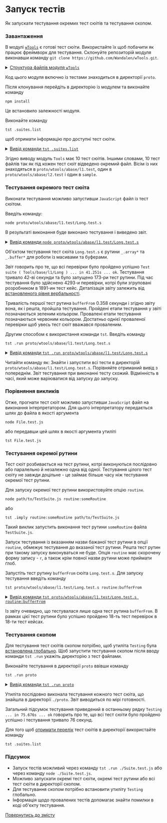 # Запуск тестів

Як запускати тестування окремих тест сюітів та тестування скопом.

### Завантаження

В модулі [`wTools`](<https://github.com/Wandalen/wTools>) є готові тест сюіти. Використайте їх щоб побачити як працює фреймворк для тестування. Склонуйте репозиторій модуля виконавши команду `git clone https://github.com/Wandalen/wTools.git`.

<details>
  <summary><u>Структура файлів модуля <code>wTools</code></u></summary>

```
wTools
   ├── .git
   ├── doc
   ├── out
   ├── proto
   ├── sample
   ├── ...
   └── package.json
```

</details>

Код цього модуля включно із тестами знаходиться в директорії `proto`.

Після клонування перейдіть в директорію із модулем та виконайте команду

```
npm install
```

Це встановило залежності модуля.

Виконайте команду

```
tst .suites.list
```

щоб отримати інформацію про доступні тест сюіти.

<details>
  <summary><u>Вивід команди <code>tst .suites.list</code></u></summary>

```
$ tst .suites.list

/.../wTools/proto/wtools/abase/l1.test/Diagnostics.test.s:309 - enabled
/.../wTools/proto/wtools/abase/l1.test/Entity.test.s:808 - enabled
/.../wTools/proto/wtools/abase/l1.test/Long.test.s:19500 - enabled
/.../wTools/proto/wtools/abase/l1.test/Map.test.s:4034 - enabled
/.../wTools/proto/wtools/abase/l1.test/Regexp.test.s:1749 - enabled
/.../wTools/proto/wtools/abase/l1.test/Routine.test.s:1558 - enabled
/.../wTools/proto/wtools/abase/l1.test/String.test.s:3887 - enabled
/.../wTools/proto/wtools/abase/l1.test/Typing.test.s:97 - enabled
/.../wTools/proto/wtools/abase/l2.test/StringTools.test.s:10462 - enabled
/.../wTools/sample/Sample.test.s:92 - enabled
10 test suites
```

</details>

Згідно виводу модуль `Tools` має 10 тест сюітів. Іншими словами, 10 тест файлів так як під кожен тест сюіт відведено окремий файл. Вісім із них знаходяться в `proto/wtools/abase/l1.test`, один в `proto/wtools/abase/l2.test` i один в `sample`.

### Тестування окремого тест сюіта

Виконати тестування можливо запустивши `JavaScript` файл із тест сюітом.

Введіть команду:

```
node proto/wtools/abase/l1.test/Long.test.s
```

В результаті виконання буде виконано тестування і виведено звіт.

<details>
  <summary><u>Вивід команди <code>node proto/wtools/abase/l1.test/Long.test.s</code></u></summary>

```
$ node proto/wtools/abase/l1.test/Long.test.s

Running test suite ( Tools/base/l1/Long ) ..
    at  /.../wTools/proto/wtools/abase/l1.test/Long.test.s:19500

      Passed test routine ( Tools/base/l1/Long / bufferFrom ) in 0.358s
      Passed test routine ( Tools/base/l1/Long / bufferRelen ) in 0.091s
      Passed test routine ( Tools/base/l1/Long / bufferRetype ) in 0.080s
      Passed test routine ( Tools/base/l1/Long / bufferRawFrom ) in 0.118s
      Passed test routine ( Tools/base/l1/Long / bufferBytesFrom ) in 0.104s
      Passed test routine ( Tools/base/l1/Long / bufferNodeFrom ) in 0.180s
      Passed test routine ( Tools/base/l1/Long / bufferRawFromTyped ) in 0.080s
      Passed test routine ( Tools/base/l1/Long / arrayIs ) in 0.109s
      Passed test routine ( Tools/base/l1/Long / longIs ) in 0.122s
      ...
      Passed test routine ( Tools/base/l1/Long / arraySetContainAny ) in 0.608s
      Passed test routine ( Tools/base/l1/Long / arraySetIdentical ) in 0.422s

    Passed test checks 4293 / 4293
    Passed test cases 1891 / 1891
    Passed test routines 173 / 173
    Test suite ( Tools/base/l1/Long ) ... in 41.251s ... ok

Testing ... in 41.851s ... ok
```

</details>

Об'єктом тестування тест сюіта `Long.test.s` є рутини `_.array*` та `_.buffer*` для роботи із масивами та буферами.

Звіт говорить про те, що всі перевірки було пройдено успішно `Test suite ( Tools/base/l1/Long ) ... in 41.251s ... ok`. Тестування тривало 42-ві секунди та було запущено 173-ри тест рутини. Під час тестування було здійснено 4293-и перевірки, котрі були згруповані розробником в 1891-ин тест кейс. Деталізація звіту залежить від [встановленого рівня вербальності](Verbosity.md).

Тривалість першої тест рутина `bufferFrom` 0.358 секунди і згідно звіту вона, як і решта, пройшла тестування. Пройдені етапи тестування у звіті позначаються зеленим кольором. Провалені етапи тестування позначаються червоним кольором. Достатньо однієї проваленої перевірки щоб увесь тест сюіт вважався проваленим.

Другим способом є використання команди `tst`. Введіть команду

```
tst .run proto/wtools/abase/l1.test/Long.test.s
```

<details>
  <summary><u>Вивід команди <code>tst .run proto/wtools/abase/l1.test/Long.test.s</code></u></summary>

```
$ tst .run proto/wtools/abase/l1.test/Long.test.s

Running test suite ( Tools/base/l1/Long ) ..
    at  /.../wTools/proto/wtools/abase/l1.test/Long.test.s:19500

     Passed test routine ( Tools/base/l1/Long / bufferFrom ) in 0.358s
      Passed test routine ( Tools/base/l1/Long / bufferRelen ) in 0.091s
      Passed test routine ( Tools/base/l1/Long / bufferRetype ) in 0.080s
      Passed test routine ( Tools/base/l1/Long / bufferRawFrom ) in 0.118s
      Passed test routine ( Tools/base/l1/Long / bufferBytesFrom ) in 0.104s
      Passed test routine ( Tools/base/l1/Long / bufferNodeFrom ) in 0.180s
      Passed test routine ( Tools/base/l1/Long / bufferRawFromTyped ) in 0.080s
      Passed test routine ( Tools/base/l1/Long / arrayIs ) in 0.109s
      Passed test routine ( Tools/base/l1/Long / longIs ) in 0.122s
      ...
      Passed test routine ( Tools/base/l1/Long / arraySetContainAny ) in 0.608s
      Passed test routine ( Tools/base/l1/Long / arraySetIdentical ) in 0.422s

    Passed test checks 4293 / 4293
    Passed test cases 1891 / 1891
    Passed test routines 173 / 173
    Test suite ( Tools/base/l1/Long ) ... in 40.622s ... ok



Testing ... in 41.124s ... ok
```

</details>

Читайти команду як: Знайти і запустити всі тести в директорій `proto/wtools/abase/l1.test/Long.test.s`. Порівняйте отриманий вивід з попереднім. Звіт тестування при виконанні тесту схожий. Відмінність в часі, який може варіюватися від запуску до запуску.

### Порівняння викликів

Отже, прогнати тест сюіт можливо запустивши `JavaScript` файл на виконання інтерпретатором. Для цього інтерпретатору передається шлях до файла в якості аргумента
```
node File.test.js
```
або передавши цей шлях в якості аргумента утиліті
```
tst File.test.js
```

### Тестування окремої рутини

Тест сюіт розбивається на тест рутини, котрі виконуються послідовно або паралельно й незалежно одна від одної. Тестування цілого тест сюіту не завжди доцільне - це займає більше часу ніж тестування окремої тест рутини.

Для запуску окремої тест рутини використовуйте опцію `routine`.

```
node path/to/TestSuite.js routine:someRoutine
```

або

```
tst .imply routine:someRoutine path/to/TestSuite.js
```

Такий виклик запустить виконання тест рутини `someRoutine` файла `TestSuite.js`.

Запуск тестування із вказанням назви бажаної тест рутини в опції `routine`, обмежує тестування до вказаної тест рутини. Решта тест рутин при такому запуску виконуваться не буде. Опція `routine` має скорочену форму запису - `r`, а також крім повної назви рутини може приймати ґлоб.

Запустіть тест рутину `bufferFrom` сюіта `Long.test.s`. Для запуску тестування введіть команду

```
tst proto/wtools/abase/l1.test/Long.test.s routine:bufferFrom
```

<details>
  <summary><u>Вивід команди <code>tst proto/wtools/abase/l1.test/Long.test.s routine:bufferFrom</code></u></summary>

```
$ tst proto/wtools/abase/l1.test/Long.test.s routine:bufferFrom

Running test suite ( Tools/base/l1/Long ) ..
    at  /.../wTools/proto/wtools/abase/l1.test/Long.test.s:19500

      Passed test routine ( Tools/base/l1/Long / bufferFrom ) in 0.220s

    Passed test checks 18 / 18
    Passed test cases 18 / 18
    Passed test routines 1 / 1
    Test suite ( Tools/base/l1/Long ) ... in 3.645s ... ok


  Testing ... in 5.164s ... ok
```

</details>

Із звіту очевидно, що тестувалася лише одна тест рутина `bufferFrom`. В рамках цієї тест рутини було успішно пройдено 18-ть тест перевірок в 18-ти тест кейсах.

### Тестування скопом

Для тестування тест сюітів скопом потрібно, щоб утиліта `Testing` була [встановлена глобально](Installation.md). Щоб запустити тестування скопом після вводу команди `tst .run` укажіть директорію з тест файлами.

Виконайте тестування в директорії `proto` ввівши команду

```
tst .run proto
```

<details>
  <summary><u>Вивід команди <code>tst .run proto</code></u></summary>

```
$ tst .run proto

    Running test suite ( Tools/base/l1/Diagnostics ) ..
    at  /.../sources/wTools/proto/wtools/abase/l1.test/Diagnostics.test.s:309

      Passed test routine ( Tools/base/l1/Diagnostics / _err ) in 0.174s
      Passed test routine ( Tools/base/l1/Diagnostics / err ) in 0.061s
      Passed test routine ( Tools/base/l1/Diagnostics / errLog ) in 0.054s
      Passed test routine ( Tools/base/l1/Diagnostics / assert ) in 0.041s
      Passed test routine ( Tools/base/l1/Diagnostics / diagnosticStack ) in 0.048s

    Passed test checks 34 / 34
    Passed test cases 30 / 30
    Passed test routines 5 / 5
    Test suite ( Tools/base/l1/Diagnostics ) ... in 1.030s ... ok

    Running test suite ( Tools/base/l1/Entity ) ..
    at  /.../sources/wTools/proto/wtools/abase/l1.test/Entity.test.s:808

      Passed test routine ( Tools/base/l1/Entity / eachSample ) in 0.070s
      Passed test routine ( Tools/base/l1/Entity / entityMap ) in 0.094s
      Passed test routine ( Tools/base/l1/Entity / entityFilter ) in 0.073s
      ...

    Passed test checks 84 / 84
    Passed test cases 80 / 80
    Passed test routines 10 / 10
    Test suite ( Tools/base/l1/Entity ) ... in 1.089s ... ok

    Running test suite ( Tools/base/l1/Long ) ..
    at  /.../sources/wTools/proto/wtools/abase/l1.test/Long.test.s:19500

      Passed test routine ( Tools/base/l1/Long / bufferFrom ) in 0.145s
      Passed test routine ( Tools/base/l1/Long / bufferRelen ) in 0.073s
      Passed test routine ( Tools/base/l1/Long / bufferRetype ) in 0.071s
      ...

    Passed test checks 4293 / 4293
    Passed test cases 1891 / 1891
    Passed test routines 173 / 173
    Test suite ( Tools/base/l1/Long ) ... in 44.598s ... ok

    Running test suite ( Tools/base/l1/Map ) ..
    at  /.../sources/wTools/proto/wtools/abase/l1.test/Map.test.s:4034

      Passed test routine ( Tools/base/l1/Map / mapIs ) in 0.062s
      Passed test routine ( Tools/base/l1/Map / mapCloneAssigning ) in 0.081s
      Passed test routine ( Tools/base/l1/Map / mapExtendConditional ) in 0.072s
      ...

    Passed test checks 686 / 686
    Passed test cases 355 / 355
    Passed test routines 45 / 45
    Test suite ( Tools/base/l1/Map ) ... in 6.329s ... ok

    Running test suite ( Tools/base/l1/Regexp ) ..
    at  /.../sources/wTools/proto/wtools/abase/l1.test/Regexp.test.s:1749

      Passed test routine ( Tools/base/l1/Regexp / regexpIdentical ) in 0.069s
      Passed test routine ( Tools/base/l1/Regexp / regexpsSources ) in 0.143s
      Passed test routine ( Tools/base/l1/Regexp / regexpsJoin ) in 0.103s
      ...

    Passed test checks 237 / 237
    Passed test cases 211 / 211
    Passed test routines 15 / 15
    Test suite ( Tools/base/l1/Regexp ) ... in 2.755s ... ok

    Running test suite ( Tools/base/l1/Routine ) ..
    at  /.../sources/wTools/proto/wtools/abase/l1.test/Routine.test.s:1558

      Passed test routine ( Tools/base/l1/Routine / _routineJoin ) in 0.084s
      Passed test routine ( Tools/base/l1/Routine / constructorJoin ) in 0.165s
      Passed test routine ( Tools/base/l1/Routine / routineJoin ) in 0.075s
      ...

    Passed test checks 259 / 259
    Passed test cases 71 / 71
    Passed test routines 9 / 9
    Test suite ( Tools/base/l1/Routine ) ... in 2.290s ... ok

    Running test suite ( Tools/base/l1/String ) ..
    at  /.../sources/wTools/proto/wtools/abase/l1.test/String.test.s:3887

      Passed test routine ( Tools/base/l1/String / strLeft ) in 0.500s
      Passed test routine ( Tools/base/l1/String / strRight ) in 0.552s
      Passed test routine ( Tools/base/l1/String / strEquivalent ) in 0.075s
      ...

    Passed test checks 714 / 714
    Passed test cases 298 / 298
    Passed test routines 19 / 19
    Test suite ( Tools/base/l1/String ) ... in 4.814s ... ok

    Running test suite ( Tools/base/l1/Typing ) ..
    at  /.../sources/wTools/proto/wtools/abase/l1.test/Typing.test.s:97

      Passed test routine ( Tools/base/l1/Typing / objectLike ) in 0.074s
      Passed test routine ( Tools/base/l1/Typing / promiseIs ) in 0.042s
      Passed test routine ( Tools/base/l1/Typing / consequenceLike ) in 0.041s

    Passed test checks 20 / 20
    Passed test cases 2 / 2
    Passed test routines 3 / 3
    Test suite ( Tools/base/l1/Typing ) ... in 0.756s ... ok

    Running test suite ( Tools/base/l2/String ) ..
    at  /.../sources/wTools/proto/wtools/abase/l2.test/StringTools.test.s:10462

      Passed test routine ( Tools/base/l2/String / strRemoveBegin ) in 0.216s
      Passed test routine ( Tools/base/l2/String / strRemoveEnd ) in 0.226s
      Passed test routine ( Tools/base/l2/String / strRemove ) in 0.204s
      ...

    Passed test checks 1311 / 1311
    Passed test cases 930 / 930
    Passed test routines 40 / 40
    Test suite ( Tools/base/l2/String ) ... in 10.201s ... ok



  Testing ... in 75.676s ... ok
```

</details>

Утиліта послідовно виконала тестування кожного тест сюіта, що знайшла в директорії `./proto`. Звіт виводиться по мірі готовності.

Загальний підсумок тестування приведений в останньому рядку `Testing ... in 75.676s ... ok` говорить про те, що всі тест сюіти було пройдено успішно і тестування тривало 76 секунд.

Для того щоб [отримати перелік](Help.md) тест сюітів в директорії використайте команду

```
tst .suites.list
```

### Підсумок

- Запуск тестів можливий через команду `tst .run ./Suite.test.js` або через команду `node ./Suite.test.js`.
- Можливо запускати окремі тест сюіти, окремі тест рутини або всі тест сюіти в директорії скопом.
- Для тестування скопом потрібно встановити утиліту `Testing` глобально.
- Інформація щодо провалених тестів допомагає знайти помилки в коді об'єкту тестування.

[Повернутись до змісту](../README.md#Туторіали)
